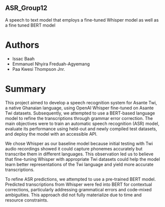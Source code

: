 ## ASR_Group12
A speech to text model that employs a fine-tuned Whisper model as well as a fine tuned BERT model

# Authors
- Issac Baah
- Emmanuel Nhyira Freduah-Agyemang
- Paa Kwesi Thompson Jnr.

# Summary
This project aimed to develop a speech recognition system for Asante Twi, a native Ghanaian language, using OpenAI Whisper fine-tuned on Asante Twi datasets. Subsequently, we attempted to use a BERT-based language model to refine the transcriptions through grammar error correction. The main objectives were to train an automatic speech recognition (ASR) model, evaluate its performance using held-out and newly compiled test datasets, and deploy the model with an accessible API.

We chose Whisper as our baseline model because initial testing with Twi audio recordings showed it could capture phonemes accurately but transcribe them in different languages. This observation led us to believe that fine-tuning Whisper with appropriate Twi datasets could help the model learn better representations of the Twi language and yield more accurate transcriptions.

To refine ASR predictions, we attempted to use a pre-trained BERT model. Predicted transcriptions from Whisper were fed into BERT for contextual corrections, particularly addressing grammatical errors and code-mixed ambiguities. This approach did not fully materialize due to time and resource constraints.
